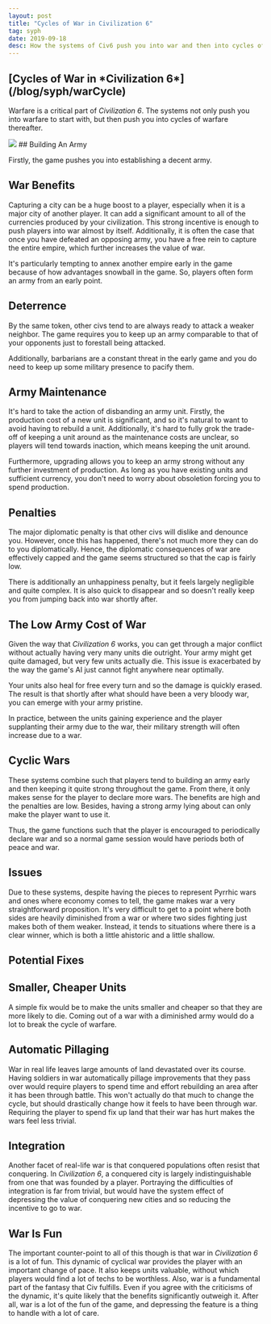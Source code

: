 ```yaml
---
layout: post
title: "Cycles of War in Civilization 6"
tag: syph
date: 2019-09-18
desc: How the systems of Civ6 push you into war and then into cycles of war thereafter
---
```

<h2>[Cycles of War in *Civilization 6*](/blog/syph/warCycle)</h2>

Warfare is a critical part of *Civilization 6*. The systems not only push you into warfare to start with, but then push you into cycles of warfare thereafter.

<img src="/blogImages/civUnit3.png" />
## Building An Army

Firstly, the game pushes you into establishing a decent army.

## War Benefits

Capturing a city can be a huge boost to a player, especially when it is a major city of another player. It can add a significant amount to all of the currencies produced by your civilization. This strong incentive is enough to push players into war almost by itself. Additionally, it is often the case that once you have defeated an opposing army, you have a free rein to capture the entire empire, which further increases the value of war.


It's particularly tempting to annex another empire early in the game because of how advantages snowball in the game. So, players often form an army from an early point.

## Deterrence

By the same token, other civs tend to are always ready to attack a weaker neighbor. The game requires you to keep up an army comparable to that of your opponents just to forestall being attacked.


Additionally, barbarians are a constant threat in the early game and you do need to keep up some military presence to pacify them.

## Army Maintenance

It's hard to take the action of disbanding an army unit. Firstly, the production cost of a new unit is significant, and so it's natural to want to avoid having to rebuild a unit. Additionally, it's hard to fully grok the trade-off of keeping a unit around as the maintenance costs are unclear, so players will tend towards inaction, which means keeping the unit around.


Furthermore, upgrading allows you to keep an army strong without any further investment of production. As long as you have existing units and sufficient currency, you don't need to worry about obsoletion forcing you to spend production.

## Penalties

The major diplomatic penalty is that other civs will dislike and denounce you. However, once this has happened, there's not much more they can do to you diplomatically. Hence, the diplomatic consequences of war are effectively capped and the game seems structured so that the cap is fairly low.


There is additionally an unhappiness penalty, but it feels largely negligible and quite complex. It is also quick to disappear and so doesn't really keep you from jumping back into war shortly after.

## The Low Army Cost of War

Given the way that *Civilization 6* works, you can get through a major conflict without actually having very many units die outright. Your army might get quite damaged, but very few units actually die. This issue is exacerbated by the way the game's AI just cannot fight anywhere near optimally.


Your units also heal for free every turn and so the damage is quickly erased. The result is that shortly after what should have been a very bloody war, you can emerge with your army pristine.


In practice, between the units gaining experience and the player supplanting their army due to the war, their military strength will often increase due to a war.

## Cyclic Wars

These systems combine such that players tend to building an army early and then keeping it quite strong throughout the game. From there, it only makes sense for the player to declare more wars. The benefits are high and the penalties are low. Besides, having a strong army lying about can only make the player want to use it.


Thus, the game functions such that the player is encouraged to periodically declare war and so a normal game session would have periods both of peace and war.

## Issues

Due to these systems, despite having the pieces to represent Pyrrhic wars and ones where economy comes to tell, the game makes war a very straightforward proposition. It's very difficult to get to a point where both sides are heavily diminished from a war or where two sides fighting just makes both of them weaker. Instead, it tends to situations where there is a clear winner, which is both a little ahistoric and a little shallow.

## Potential Fixes
## Smaller, Cheaper Units

A simple fix would be to make the units smaller and cheaper so that they are more likely to die. Coming out of a war with a diminished army would do a lot to break the cycle of warfare.

## Automatic Pillaging

War in real life leaves large amounts of land devastated over its course. Having soldiers in war automatically pillage improvements that they pass over would require players to spend time and effort rebuilding an area after it has been through battle. This won't actually do that much to change the cycle, but should drastically change how it feels to have been through war. Requiring the player to spend fix up land that their war has hurt makes the wars feel less trivial.

## Integration

Another facet of real-life war is that conquered populations often resist that conquering. In *Civilization 6*, a conquered city is largely indistinguishable from one that was founded by a player. Portraying the difficulties of integration is far from trivial, but would have the system effect of depressing the value of conquering new cities and so reducing the incentive to go to war.

## War Is Fun

The important counter-point to all of this though is that war in *Civilization 6* is a lot of fun. This dynamic of cyclical war provides the player with an important change of pace. It also keeps units valuable, without which players would find a lot of techs to be worthless. Also, war is a fundamental part of the fantasy that Civ fulfills. Even if you agree with the criticisms of the dynamic, it's quite likely that the benefits significantly outweigh it. After all, war is a lot of the fun of the game, and depressing the feature is a thing to handle with a lot of care.

